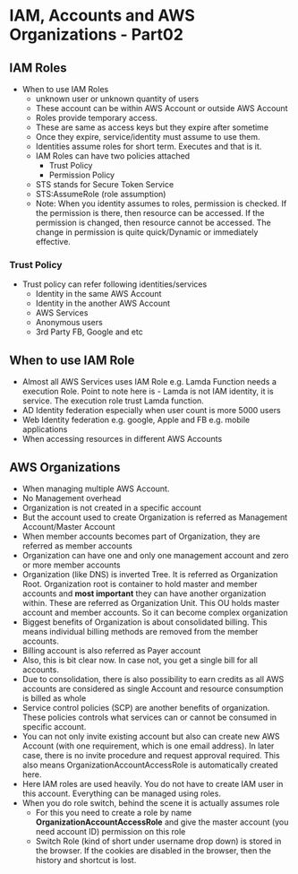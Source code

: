 # IAM, Accounts and AWS Organizations - Part02

## IAM Roles

* When to use IAM Roles 
  * unknown user or unknown quantity of users
  * These account can be within AWS Account or outside AWS Account
  * Roles provide temporary access. 
  * These are same as access keys but they expire after sometime
  * Once they expire, service/identity must assume to use them.
  * Identities assume roles for short term. Executes and that is it.
  * IAM Roles can have two policies attached
    * Trust Policy
    * Permission Policy
  * STS stands for Secure Token Service
  * STS:AssumeRole (role assumption)
  * Note: When you identity assumes to roles, permission is checked. If the permission is there, then resource can be accessed. If the permission is changed, then resource cannot be accessed. The change in permission is quite quick/Dynamic or immediately effective.
  
### Trust Policy

* Trust policy can refer following identities/services
  * Identity in the same AWS Account
  * Identity in the another AWS Account
  * AWS Services
  * Anonymous users
  * 3rd Party FB, Google and etc

## When to use IAM Role

* Almost all AWS Services uses IAM Role e.g. Lamda Function needs a execution Role. Point to note here is - Lamda is not IAM identity, it is service. The execution role trust Lamda function. 
* AD Identity federation especially when user count is more 5000 users
* Web Identity federation e.g. google, Apple and FB e.g. mobile applications
* When accessing resources in different AWS Accounts

## AWS Organizations

* When managing multiple AWS Account.
* No Management overhead
* Organization is not created in a specific account
* But the account used to create Organization is referred as Management Account/Master Account
* When member accounts becomes part of Organization, they are referred as member accounts
* Organization can have one and only one management account and zero or more member accounts
* Organization (like DNS) is inverted Tree. It is referred as Organization Root. Organization root is container to hold master and member accounts and **most important** they can have another organization within. These are referred as Organization Unit. This OU holds master account and member accounts. So it can become complex organization
* Biggest benefits of Organization is about consolidated billing. This means individual billing methods are removed from the member accounts.
* Billing account is also referred as Payer account
* Also, this is bit clear now. In case not, you get a single bill for all accounts.
* Due to consolidation, there is also possibility to earn credits as all AWS accounts are considered as single Account and resource consumption is billed as whole
* Service control policies (SCP) are another benefits of organization. These policies controls what services can or cannot be consumed in specific account.
* You can not only invite existing account but also can create new AWS Account (with one requirement, which is one email address). In later case, there is no invite procedure and request approval required. This also means OrganizationAccountAccessRole is automatically created here.
* Here IAM roles are used heavily. You do not have to create IAM user in this account. Everything can be managed using roles.
* When you do role switch, behind the scene it is actually assumes role
  * For this you need to create a role by name **OrganizationAccountAccessRole** and give the master account (you need account ID) permission on this role
  * Switch Role (kind of short under username drop down) is stored in the browser. If the cookies are disabled in the browser, then the history and shortcut is lost.

